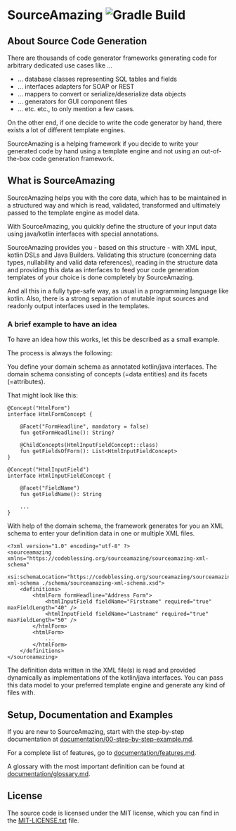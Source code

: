 # SourceAmazing ![Gradle Build](https://github.com/code-blessing/sourceamazing/actions/workflows/build-gradle-project.yml/badge.svg)

## About Source Code Generation

There are thousands of code generator frameworks generating code for 
arbitrary dedicated use cases like ...
* ... database classes representing SQL tables and fields
* ... interfaces adapters for SOAP or REST
* ... mappers to convert or serialize/deserialize data objects
* ... generators for GUI component files 
* ... etc. etc., to only mention a few cases.

On the other end, if one decide to write the code generator by hand, 
there exists a lot of different template engines. 

SourceAmazing is a helping framework if you decide to write your generated
code by hand using a template engine and not using an out-of-the-box code
generation framework.

## What is SourceAmazing

SourceAmazing helps you with the core data, which has to be maintained in 
a structured way and which is read, validated, transformed and ultimately 
passed to the template engine as model data.

With SourceAmazing, you quickly define the structure of your input data 
using java/kotlin interfaces with special annotations.

SourceAmazing provides you - based on this structure -  with XML input, kotlin
DSLs and Java Builders. Validating this structure (concerning data types, 
nullability and valid data references), reading in the structure 
data and providing this data as interfaces to feed your code generation 
templates of your choice is done completely by SourceAmazing.

And all this in a fully type-safe way, as usual in a programming language like 
kotlin. Also, there is a strong separation of mutable input sources and readonly 
output interfaces used in the templates.

### A brief example to have an idea

To have an idea how this works, let this be described as a small example.

The process is always the following:

You define your domain schema as annotated kotlin/java interfaces.
The domain schema consisting of concepts (=data entities) and its 
facets (=attributes).

That might look like this:

```
@Concept("HtmlForm")
interface HtmlFormConcept {

    @Facet("FormHeadline", mandatory = false)
    fun getFormHeadline(): String?

    @ChildConcepts(HtmlInputFieldConcept::class)
    fun getFieldsOfForm(): List<HtmlInputFieldConcept>
}

@Concept("HtmlInputField")
interface HtmlInputFieldConcept {

    @Facet("FieldName")
    fun getFieldName(): String

    ...
}

```

With help of the domain schema, the framework generates for you 
an XML schema to enter your definition data in one or multiple XML files.
```
<?xml version="1.0" encoding="utf-8" ?>
<sourceamazing xmlns="https://codeblessing.org/sourceamazing/sourceamazing-xml-schema"
               xsi:schemaLocation="https://codeblessing.org/sourceamazing/sourceamazing-xml-schema ./schema/sourceamazing-xml-schema.xsd">
    <definitions>
        <htmlForm formHeadline="Address Form">
            <htmlInputField fieldName="Firstname" required="true" maxFieldLength="40" />
            <htmlInputField fieldName="Lastname" required="true" maxFieldLength="50" />
        </htmlForm>
        <htmlForm>
            ...
        </htmlForm>
    </definitions>
</sourceamazing>

```

The definition data written in the XML file(s) is read and provided 
dynamically as implementations of the kotlin/java interfaces. You can 
pass this data model to your preferred template engine 
and generate any kind of files with.

## Setup, Documentation and Examples

If you are new to SourceAmazing, start with the step-by-step 
documentation at [documentation/00-step-by-step-example.md](documentation/00-step-by-step-example.md).

For a complete list of features, go to [documentation/features.md](documentation/features.md).

A glossary with the most important definition can be found at [documentation/glossary.md](documentation/glossary.md).

## License

The source code is licensed under the MIT license, which you can find in
the [MIT-LICENSE.txt](MIT-LICENSE.txt) file.
